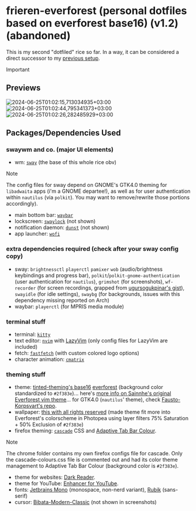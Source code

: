 # frieren-everforest (personal dotfiles based on everforest base16) (v1.2) (abandoned)
This is my second "dotfiled" rice so far. In a way, it can be considered a direct successor to my [previous setup](https://github.com/eeelbrens/purple-nordic-dotfiles).

> [!IMPORTANT]
> 

## Previews
![2024-06-25T01:02:15,713034935+03:00](https://github.com/eeelbrens/frieren-everforest/assets/130598002/cae74f43-80ba-4d24-9565-42e824e4229b)
![2024-06-25T01:02:44,795341373+03:00](https://github.com/eeelbrens/frieren-everforest/assets/130598002/7f42e1d9-cb84-457a-b481-cc15a1ecad90)
![2024-06-25T01:02:26,282485929+03:00](https://github.com/eeelbrens/frieren-everforest/assets/130598002/1b4900ab-cc5b-4cc4-b204-ba6ee54cd147)

## Packages/Dependencies Used
### swaywm and co. (major UI elements)
- wm: [`sway`](https://github.com/swaywm/sway) (the base of this whole rice obv)    
> [!NOTE]
> The config files for sway depend on GNOME's GTK4.0 theming for `libadwaita` apps (i'm a GNOME departee!), as well as for user authentication within `nautilus` (via `polkit`). You may want to remove/rewrite those portions accordingly).
- main bottom bar: [`waybar`](https://github.com/Alexays/Waybar)
- lockscreen: [`swaylock`](https://github.com/swaywm/swaylock) (not shown)
- notification daemon: [`dunst`](https://github.com/dunst-project/dunst) (not shown)
- app launcher: [`wofi`](https://sr.ht/~scoopta/wofi/)

### extra dependencies required (check after your sway config copy)
- sway: `brightnessctl` `playerctl` `pamixer` `wob` (audio/brightness keybindings and progress bar), `polkit`/`polkit-gnome-authentication` (user authentication for `nautilus`), `grimshot` (for screenshots), `wf-recorder` (for screen recordings, grapped from [ugursogukpinar's gist](https://gist.github.com/ugursogukpinar/f390d9f4c829fb1b05fc74a12dd482bb)), `swayidle` (for idle settings), `swaybg` (for backgrounds, issues with this dependency missing reported on Arch)
- waybar: `playerctl` (for MPRIS media module)

### terminal stuff
- terminal: [`kitty`](https://github.com/kovidgoyal/kitty)
- text editor: [`nvim`](https://github.com/neovim/neovim) with [LazyVim](https://github.com/LazyVim/LazyVim) (only config files for LazyVim are included)
- fetch: [`fastfetch`](https://github.com/fastfetch-cli/fastfetch) (with custom colored logo options)
- character animation: [`cmatrix`](https://github.com/abishekvashok/cmatrix)

### theming stuff
- theme: [tinted-theming's base16](https://github.com/tinted-theming/home) [everforest](https://tinted-theming.github.io/base16-gallery/) (background color standardized to `#2f383e`)... here's [more info on Sainnhe's original Everforest vim theme](https://github.com/sainnhe/everforest)... for GTK4.0 (`nautilus`' theme), check [Fausto-Korpsvart's repo](https://github.com/Fausto-Korpsvart/Everforest-GTK-Theme).
- wallpaper: [this with all rights reserved](https://wall.alphacoders.com/big.php?i=1350405) (made theme fit more into Everforest's colorscheme in Photopea using layer filters 75% Saturation + 50% Exclusion of `#2f383e`)
- firefox theming: [`cascade`](https://github.com/cascadefox/cascade) CSS and [Adaptive Tab Bar Colour](https://github.com/easonwong-de/Adaptive-Tab-Bar-Colour).
> [!NOTE]
> The chrome folder contains my own firefox configs file for cascade. Only the cascade-colours.css file is commented out and had its color theme management to Adaptive Tab Bar Colour (background color is `#2f383e`).
- theme for websites: [Dark Reader](https://addons.mozilla.org/en-US/firefox/addon/darkreader/?utm_source=addons.mozilla.org&utm_medium=referral&utm_content=search).
- theme for YouTube: [Enhancer for YouTube](https://www.mrfdev.com/enhancer-for-youtube).
- fonts: [Jetbrains Mono](https://github.com/JetBrains/JetBrainsMono) (monospace, non-nerd variant), [Rubik](https://fonts.google.com/specimen/Rubik) (sans-serif)
- cursor: [Bibata-Modern-Classic](https://www.bibata.live/) (not shown in screenshots)
